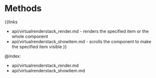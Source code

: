 
Methods
=======

{{links
- api/virtualrenderstack_render.md - renders the specified item or the whole component
- api/virtualrenderstack_showitem.md - scrolls the component to make the specified item visible
}}

@index:
- api/virtualrenderstack_render.md
- api/virtualrenderstack_showitem.md


